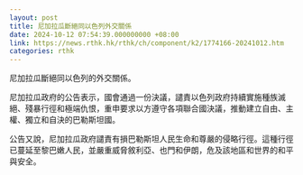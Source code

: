 ```yaml
---
layout: post
title: 尼加拉瓜斷絕同以色列外交關係
date: 2024-10-12 07:54:39.000000000 +08:00
link: https://news.rthk.hk/rthk/ch/component/k2/1774166-20241012.htm
categories: rthk
---
```


尼加拉瓜斷絕同以色列的外交關係。

尼加拉瓜政府的公告表示，國會通過一份決議，譴責以色列政府持續實施種族滅絕、殘暴行徑和極端仇恨，重申要求以方遵守各項聯合國決議，推動建立自由、主權、獨立和自決的巴勒斯坦國。

公告又說，尼加拉瓜政府譴責有損巴勒斯坦人民生命和尊嚴的侵略行徑。這種行徑已蔓延至黎巴嫩人民，並嚴重威脅敘利亞、也門和伊朗，危及該地區和世界的和平與安全。
